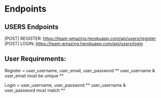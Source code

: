 

# Endpoints

## USERS Endpoints

[POST] REGISTER: https://team-amazing.herokuapp.com/api/users/register  
[POST] LOGIN: https://team-amazing.herokuapp.com/api/users/login  

## User Requirements:

Register = user_username, user_email, user_password
    ** user_username & user_email must be unique **

Login = user_username, user_password
    ** user_username & user_password must match **